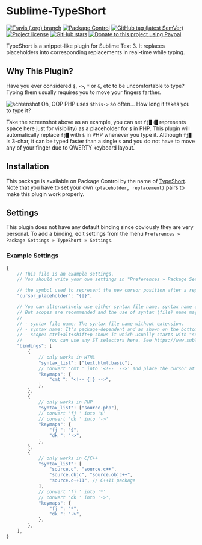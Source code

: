 # Sublime-TypeShort

[![Travis (.org) branch](https://img.shields.io/travis/jfcherng/Sublime-TypeShort/master?style=flat-square)](https://travis-ci.org/jfcherng/Sublime-TypeShort)
[![Package Control](https://img.shields.io/packagecontrol/dt/TypeShort?style=flat-square)](https://packagecontrol.io/packages/TypeShort)
[![GitHub tag (latest SemVer)](https://img.shields.io/github/tag/jfcherng/Sublime-TypeShort?style=flat-square&logo=github)](https://github.com/jfcherng/Sublime-TypeShort/tags)
[![Project license](https://img.shields.io/github/license/jfcherng/Sublime-TypeShort?style=flat-square&logo=github)](https://github.com/jfcherng/Sublime-TypeShort/blob/master/LICENSE)
[![GitHub stars](https://img.shields.io/github/stars/jfcherng/Sublime-TypeShort?style=flat-square&logo=github)](https://github.com/jfcherng/Sublime-TypeShort/stargazers)
[![Donate to this project using Paypal](https://img.shields.io/badge/paypal-donate-blue.svg?style=flat-square&logo=paypal)](https://www.paypal.me/jfcherng/5usd)

TypeShort is a snippet-like plugin for Sublime Text 3.
It replaces placeholders into corresponding replacements in real-time while typing.


## Why This Plugin?

Have you ever considered `$`, `->`, `*` or `&`, etc to be uncomfortable to type?
Typing them usually requires you to move your fingers farther.

![screenshot](https://raw.githubusercontent.com/jfcherng/sublime-TypeShort/gh-pages/images/screenshot.gif)
Oh, OOP PHP uses `$this->` so often... How long it takes you to type it?

Take the screenshot above as an example, you can set `fj█`
(`█` represents <kbd>space</kbd> here just for visibility) as a placeholder for `$` in PHP.
This plugin will automatically replace `fj█` with `$` in PHP whenever you type it.
Although `fj█` is 3-char, it can be typed faster than a single `$`
and you do not have to move any of your finger due to QWERTY keyboard layout.


## Installation

This package is available on Package Control by the name of [TypeShort](https://packagecontrol.io/packages/TypeShort).
Note that you have to set your own `(placeholder, replacement)` pairs to make this plugin work properly.


## Settings

This plugin does not have any default binding since obviously they are very personal.
To add a binding, edit settings from the menu `Preferences » Package Settings » TypeShort » Settings`.


### Example Settings

```javascript
{
    // This file is an example settings.
    // You should write your own settings in "Preferences » Package Settings » TypeShort » Settings"

    // the symbol used to represent the new cursor position after a replacement
    "cursor_placeholder": "{|}",

    // You can alternatively use either syntax file name, syntax name or scopes in the "syntax_list".
    // But scopes are recommended and the use of syntax (file) name may be removed in the future.
    //
    // - syntax file name: The syntax file name without extension.
    // - syntax name: It's package-dependent and as shown on the bottom-right corner of your ST windows.
    // - scope: ctrl+alt+shift+p shows it which usually starts with "source.xxx" or "text.xxx".
    //          You can use any ST selectors here. See https://www.sublimetext.com/docs/3/selectors.html
    "bindings": [
        {
            // only works in HTML
            "syntax_list": ["text.html.basic"],
            // convert 'cmt ' into '<!--  -->' and place the cursor at its mid
            "keymaps": {
                "cmt ": "<!-- {|} -->",
            },
        },
        {
            // only works in PHP
            "syntax_list": ["source.php"],
            // convert 'fj ' into '$'
            // convert 'dk ' into '->'
            "keymaps": {
                "fj ": "$",
                "dk ": "->",
            },
        },
        {
            // only works in C/C++
            "syntax_list": [
                "source.c", "source.c++",
                "source.objc", "source.objc++",
                "source.c++11", // C++11 package
            ],
            // convert 'fj ' into '*'
            // convert 'dk ' into '->',
            "keymaps": {
                "fj ": "*",
                "dk ": "->",
            },
        },
    ],
}
```

